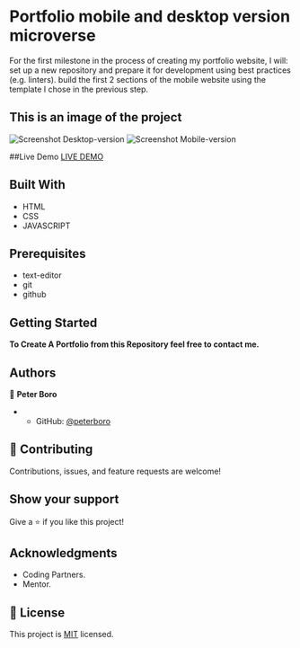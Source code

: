 # Portfolio mobile and desktop version microverse
For the first milestone in the process of creating my portfolio website, I will:  set up a new repository and prepare it for development using best practices (e.g. linters). build the first 2 sections of the mobile website using the template I chose in the previous step.

## This is an image of the project
![Screenshot Desktop-version](https://user-images.githubusercontent.com/27219880/179824504-36fc085c-de12-4133-8401-3e47ee8e7039.png)
![Screenshot Mobile-version](https://user-images.githubusercontent.com/27219880/179824590-9ba8372d-056f-4554-a717-d72b24f17f32.png)

##Live Demo
[LIVE DEMO](https://peterboro.github.io/Portfolio-setup-mobile-microverse/)

## Built With
- HTML
- CSS
- JAVASCRIPT

## Prerequisites 
- text-editor
- git 
- github

## Getting Started

**To Create A Portfolio from this Repository feel free to contact me.**

## Authors

👤 **Peter Boro**

- - GitHub: [@peterboro](https://github.com/peterboro)


## 🤝 Contributing

Contributions, issues, and feature requests are welcome!


## Show your support

Give a ⭐️ if you like this project!

## Acknowledgments
- Coding Partners.
- Mentor.

## 📝 License

This project is [MIT](./LICENSE.file) licensed.
